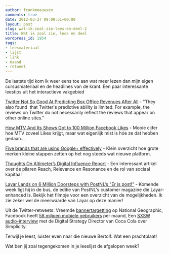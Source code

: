 ```yaml
---
author: frankmeeuwsen
comments: true
date: 2012-03-27 09:09:51+00:00
layout: post
slug: wat-ik-zoal-zie-lees-en-deel-2
title: Wat ik zoal zie, lees en deel
wordpress_id: 1954
tags:
- leesmateriaal
- lijst
- link
- maand
- retweet
---
```


De laatste tijd kom ik weer eens toe aan wat meer lezen dan mijn eigen cursusmateriaal en de headlines van de krant. Een paar interessante leestips uit het interactieve vakgebied

[Twitter Not So Good At Predicting Box Office Revenues After All](http://www.technologyreview.com/blog/arxiv/27668/?ref=rss) - "They also found  that Twitter's predictive ability is limited. For example, the reviews on Twitter do not necessarily reflect the reviews that appear on other online sites."

[How MTV And Its Shows Got to 100 Million Facebook Likes](http://adage.com/article/trending-topics/mtv-shows-100-million-facebook-likes/233472/?utm_source=feedburner&utm_medium=feed&utm_campaign=Feed%3A+AdvertisingAge%2FLatestNews+%28Advertising+Age+-+Latest+News%29) - Mooie cijfer hoe MTV zoveel Likes krijgt, maar wat eigenlijk mist is hóe ze dat hebben gedaan...

[Five brands that are using Google+ effectively](http://econsultancy.com/uk/blog/9357-five-brands-that-are-using-google-effectively-3) - Klein overzicht hoe grote merken kleine stappen zetten op het nog steeds wat nieuwe platform.

[Thoughts On Altimeter’s Digital Influence Report](http://www.edelmandigital.com/2012/03/22/altimeter-digital-influence-report/) - Een interessant artikel over de pilaren Reach, Relevance en Resonance en de rol van sociaal kapitaal

[Layar Lands on 6 Million Doorsteps with PostNL’s "Er is post!"](http://layar.com/blog/2012/03/26/postnl-er-is-post/) - Komende week ligt hij in de bus, de editie van PostNL's customer magazine die Layar-enhanced is. Bekijk het filmpje voor een overzicht van de mogelijkheden. Ik zie zeker wel de meerwaarde van Layar op deze manier!

Uit de Twitter-retweets: Vreemde [bannertargetting](https://skitch.com/e-frankmeeuwsen/8c55p/unseen-titanic-pictures-more-from-national-geographic-magazine) op National Geographic, Facebook heeft [58 miljoen mobiele gebruikers](http://thenextweb.com/facebook/2012/03/08/facebook-reveals-it-has-58m-mobile-only-users-per-month-its-post-pc-world-is-still-emerging/) per maand, Een [SXSW audio-interview](http://soundcloud.com/cdp/sxsw-interview-met-neil?utm_source=soundcloud&utm_campaign=share&utm_medium=twitter&utm_content=http://soundcloud.com/cdp/sxsw-interview-met-neil) met de Digital Strategy Director van Coca Cola over Simplicity.

Terwijl je leest, luister even naar die nieuwe Bertolf. Wat een prachtplaat!




Wat ben jij zoal tegengekomen in je leeslijst de afgelopen week?
